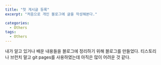 ```yaml
---
title: "첫 게시글 등록"
excerpt: "처음으로 개인 블로그에 글을 작성해본다."

categories: 
  - Others
tags:
  - Others
---
```


내가 알고 있거나 배운 내용들을 블로그에 정리하기 위해 블로그를 만들었다.
티스토리나 브런치 말고 git pages를 사용하였는데 아직은 많이 어려운 것 같다.